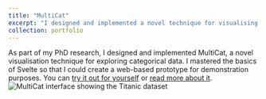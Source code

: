 ```yaml
---
title: "MultiCat"
excerpt: "I designed and implemented a novel technique for visualising categorical data.<br/><img src='/images/multicat_thumb.png'>"
collection: portfolio
---
```



As part of my PhD research, I designed and implemented MultiCat, a novel visualisation technique for exploring categorical data. I mastered the basics of Svelte so that I could create a web-based prototype for demonstration purposes. You can [try it out for yourself](https://dgt12.github.io/multicat/) or [read more about it](https://dgt12.github.io/files/multicat.pdf).
![MultiCat interface showing the Titanic dataset](http://dgt12.github.io/images/multicat.png)